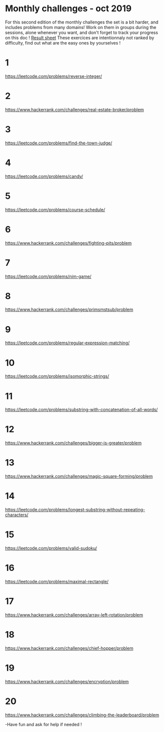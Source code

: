 # Monthly challenges - oct 2019

For this second edition of the monthly challenges the set is a bit harder, and includes problems from many domains! Work on them in groups during the sessions, alone whenever you want, and don't forget to track your progress on this doc ! 
[Result sheet](https://docs.google.com/spreadsheets/d/1XusSgcLTCq1JO9KobTdLZZIo6O7KuPCGXZBSoZYBYXE/edit?usp=sharing)
These exercices are intentionnaly not ranked by difficulty, find out what are the easy ones by yourselves !
# 1
https://leetcode.com/problems/reverse-integer/

# 2
https://www.hackerrank.com/challenges/real-estate-broker/problem

# 3
https://leetcode.com/problems/find-the-town-judge/

# 4
https://leetcode.com/problems/candy/

# 5
https://leetcode.com/problems/course-schedule/

# 6
https://www.hackerrank.com/challenges/fighting-pits/problem

# 7
https://leetcode.com/problems/nim-game/

# 8
https://www.hackerrank.com/challenges/primsmstsub/problem

# 9
https://leetcode.com/problems/regular-expression-matching/

# 10
https://leetcode.com/problems/isomorphic-strings/

# 11
https://leetcode.com/problems/substring-with-concatenation-of-all-words/

# 12 
https://www.hackerrank.com/challenges/bigger-is-greater/problem

# 13
https://www.hackerrank.com/challenges/magic-square-forming/problem

# 14
https://leetcode.com/problems/longest-substring-without-repeating-characters/

# 15
https://leetcode.com/problems/valid-sudoku/

# 16
https://leetcode.com/problems/maximal-rectangle/

# 17
https://www.hackerrank.com/challenges/array-left-rotation/problem

# 18
https://www.hackerrank.com/challenges/chief-hopper/problem

# 19
https://www.hackerrank.com/challenges/encryption/problem

# 20
https://www.hackerrank.com/challenges/climbing-the-leaderboard/problem

-Have fun and ask for help if needed !